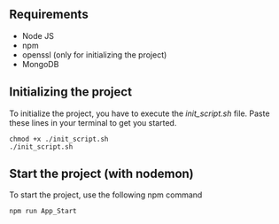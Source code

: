 ## Requirements
 - Node JS
 - npm
 - openssl (only for initializing the project)
 - MongoDB

## Initializing the project
To initialize the project, you have to execute the _init\_script.sh_ file. Paste these lines in your terminal to get you started.
```
chmod +x ./init_script.sh
./init_script.sh
```
## Start the project (with nodemon)
To start the project, use the following npm command
```
npm run App_Start
```
